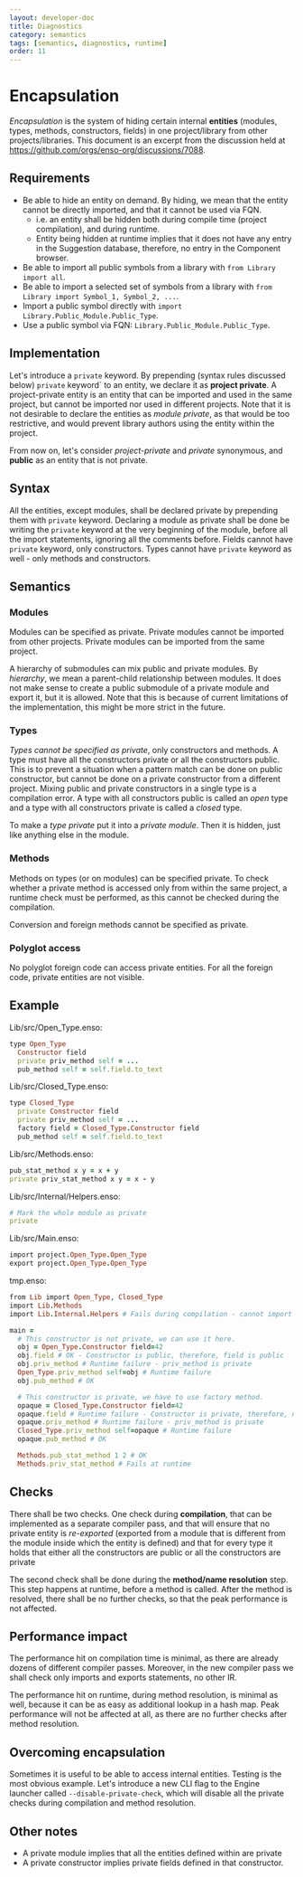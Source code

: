 ```yaml
---
layout: developer-doc
title: Diagnostics
category: semantics
tags: [semantics, diagnostics, runtime]
order: 11
---
```


# Encapsulation

_Encapsulation_ is the system of hiding certain internal **entities** (modules,
types, methods, constructors, fields) in one project/library from other
projects/libraries. This document is an excerpt from the discussion held at
https://github.com/orgs/enso-org/discussions/7088.

## Requirements

- Be able to hide an entity on demand. By hiding, we mean that the entity cannot
  be directly imported, and that it cannot be used via FQN.
  - i.e. an entity shall be hidden both during compile time (project
    compilation), and during runtime.
  - Entity being hidden at runtime implies that it does not have any entry in
    the Suggestion database, therefore, no entry in the Component browser.
- Be able to import all public symbols from a library with
  `from Library import all`.
- Be able to import a selected set of symbols from a library with
  `from Library import Symbol_1, Symbol_2, ...`.
- Import a public symbol directly with
  `import Library.Public_Module.Public_Type`.
- Use a public symbol via FQN: `Library.Public_Module.Public_Type`.

## Implementation

Let's introduce a `private` keyword. By prepending (syntax rules discussed
below) `private` keyword` to an entity, we declare it as **project private**. A
project-private entity is an entity that can be imported and used in the same
project, but cannot be imported nor used in different projects. Note that it is
not desirable to declare the entities as _module private_, as that would be too
restrictive, and would prevent library authors using the entity within the
project.

From now on, let's consider _project-private_ and _private_ synonymous, and
**public** as an entity that is not private.

## Syntax

All the entities, except modules, shall be declared private by prepending them
with `private` keyword. Declaring a module as private shall be done be writing
the `private` keyword at the very beginning of the module, before all the import
statements, ignoring all the comments before. Fields cannot have `private`
keyword, only constructors. Types cannot have `private` keyword as well - only
methods and constructors.

## Semantics

### Modules

Modules can be specified as private. Private modules cannot be imported from
other projects. Private modules can be imported from the same project.

A hierarchy of submodules can mix public and private modules. By _hierarchy_, we
mean a parent-child relationship between modules. It does not make sense to
create a public submodule of a private module and export it, but it is allowed.
Note that this is because of current limitations of the implementation, this
might be more strict in the future.

### Types

_Types cannot be specified as private_, only constructors and methods. A type
must have all the constructors private or all the constructors public. This is
to prevent a situation when a pattern match can be done on public constructor,
but cannot be done on a private constructor from a different project. Mixing
public and private constructors in a single type is a compilation error. A type
with all constructors public is called an _open_ type and a type with all
constructors private is called a _closed_ type.

To make a _type private_ put it into a _private module_. Then it is hidden, just
like anything else in the module.

### Methods

Methods on types (or on modules) can be specified private. To check whether a
private method is accessed only from within the same project, a runtime check
must be performed, as this cannot be checked during the compilation.

Conversion and foreign methods cannot be specified as private.

### Polyglot access

No polyglot foreign code can access private entities. For all the foreign code,
private entities are not visible.

## Example

Lib/src/Open_Type.enso:

```ruby
type Open_Type
  Constructor field
  private priv_method self = ...
  pub_method self = self.field.to_text
```

Lib/src/Closed_Type.enso:

```ruby
type Closed_Type
  private Constructor field
  private priv_method self = ...
  factory field = Closed_Type.Constructor field
  pub_method self = self.field.to_text
```

Lib/src/Methods.enso:

```ruby
pub_stat_method x y = x + y
private priv_stat_method x y = x - y
```

Lib/src/Internal/Helpers.enso:

```ruby
# Mark the whole module as private
private

```

Lib/src/Main.enso:

```ruby
import project.Open_Type.Open_Type
export project.Open_Type.Open_Type
```

tmp.enso:

```ruby
from Lib import Open_Type, Closed_Type
import Lib.Methods
import Lib.Internal.Helpers # Fails during compilation - cannot import private module from different project

main =
  # This constructor is not private, we can use it here.
  obj = Open_Type.Constructor field=42
  obj.field # OK - Constructor is public, therefore, field is public
  obj.priv_method # Runtime failure - priv_method is private
  Open_Type.priv_method self=obj # Runtime failure
  obj.pub_method # OK

  # This constructor is private, we have to use factory method.
  opaque = Closed_Type.Constructor field=42
  opaque.field # Runtime failure - Constructor is private, therefore, no getter is generated
  opaque.priv_method # Runtime failure - priv_method is private
  Closed_Type.priv_method self=opaque # Runtime failure
  opaque.pub_method # OK

  Methods.pub_stat_method 1 2 # OK
  Methods.priv_stat_method # Fails at runtime
```

## Checks

There shall be two checks. One check during **compilation**, that can be
implemented as a separate compiler pass, and that will ensure that no private
entity is _re-exported_ (exported from a module that is different from the
module inside which the entity is defined) and that for every type it holds that
either all the constructors are public or all the constructors are private

The second check shall be done during the **method/name resolution** step. This
step happens at runtime, before a method is called. After the method is
resolved, there shall be no further checks, so that the peak performance is not
affected.

## Performance impact

The performance hit on compilation time is minimal, as there are already dozens
of different compiler passes. Moreover, in the new compiler pass we shall check
only imports and exports statements, no other IR.

The performance hit on runtime, during method resolution, is minimal as well,
because it can be as easy as additional lookup in a hash map. Peak performance
will not be affected at all, as there are no further checks after method
resolution.

## Overcoming encapsulation

Sometimes it is useful to be able to access internal entities. Testing is the
most obvious example. Let's introduce a new CLI flag to the Engine launcher
called `--disable-private-check`, which will disable all the private checks
during compilation and method resolution.

## Other notes

- A private module implies that all the entities defined within are private
- A private constructor implies private fields defined in that constructor.
